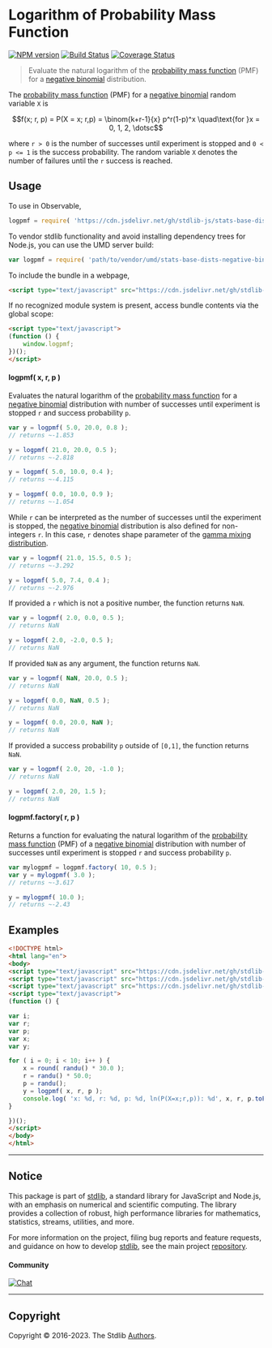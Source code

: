 <!--

@license Apache-2.0

Copyright (c) 2018 The Stdlib Authors.

Licensed under the Apache License, Version 2.0 (the "License");
you may not use this file except in compliance with the License.
You may obtain a copy of the License at

   http://www.apache.org/licenses/LICENSE-2.0

Unless required by applicable law or agreed to in writing, software
distributed under the License is distributed on an "AS IS" BASIS,
WITHOUT WARRANTIES OR CONDITIONS OF ANY KIND, either express or implied.
See the License for the specific language governing permissions and
limitations under the License.

-->

# Logarithm of Probability Mass Function

[![NPM version][npm-image]][npm-url] [![Build Status][test-image]][test-url] [![Coverage Status][coverage-image]][coverage-url] <!-- [![dependencies][dependencies-image]][dependencies-url] -->

> Evaluate the natural logarithm of the [probability mass function][pmf] (PMF) for a [negative binomial][negative-binomial-distribution] distribution.

<section class="intro">

The [probability mass function][pmf] (PMF) for a [negative binomial][negative-binomial-distribution] random variable `X` is

<!-- <equation class="equation" label="eq:negative_binomial_pmf" align="center" raw="f(x; r, p) = P(X = x; r,p) = \binom{k+r-1}{x} p^r(1-p)^x \quad\text{for }x = 0, 1, 2, \dotsc" alt="Probability mass function (PMF) for a negative binomial distribution."> -->

```math
f(x; r, p) = P(X = x; r,p) = \binom{k+r-1}{x} p^r(1-p)^x \quad\text{for }x = 0, 1, 2, \dotsc
```

<!-- <div class="equation" align="center" data-raw-text="f(x; r, p) = P(X = x; r,p) = \binom{k+r-1}{x} p^r(1-p)^x \quad\text{for }x = 0, 1, 2, \dotsc" data-equation="eq:negative_binomial_pmf">
    <img src="https://cdn.jsdelivr.net/gh/stdlib-js/stdlib@51534079fef45e990850102147e8945fb023d1d0/lib/node_modules/@stdlib/stats/base/dists/negative-binomial/logpmf/docs/img/equation_negative_binomial_pmf.svg" alt="Probability mass function (PMF) for a negative binomial distribution.">
    <br>
</div> -->

<!-- </equation> -->

where `r > 0` is the number of successes until experiment is stopped and `0 < p <= 1` is the success probability. The random variable `X` denotes the number of failures until the `r` success is reached. 

</section>

<!-- /.intro -->



<section class="usage">

## Usage

To use in Observable,

```javascript
logpmf = require( 'https://cdn.jsdelivr.net/gh/stdlib-js/stats-base-dists-negative-binomial-logpmf@umd/browser.js' )
```

To vendor stdlib functionality and avoid installing dependency trees for Node.js, you can use the UMD server build:

```javascript
var logpmf = require( 'path/to/vendor/umd/stats-base-dists-negative-binomial-logpmf/index.js' )
```

To include the bundle in a webpage,

```html
<script type="text/javascript" src="https://cdn.jsdelivr.net/gh/stdlib-js/stats-base-dists-negative-binomial-logpmf@umd/browser.js"></script>
```

If no recognized module system is present, access bundle contents via the global scope:

```html
<script type="text/javascript">
(function () {
    window.logpmf;
})();
</script>
```

#### logpmf( x, r, p )

Evaluates the natural logarithm of the [probability mass function][pmf] for a [negative binomial][negative-binomial-distribution] distribution with number of successes until experiment is stopped `r` and success probability `p`.

```javascript
var y = logpmf( 5.0, 20.0, 0.8 );
// returns ~-1.853

y = logpmf( 21.0, 20.0, 0.5 );
// returns ~-2.818

y = logpmf( 5.0, 10.0, 0.4 );
// returns ~-4.115

y = logpmf( 0.0, 10.0, 0.9 );
// returns ~-1.054
```

While `r` can be interpreted as the number of successes until the experiment is stopped, the [negative binomial][negative-binomial-distribution] distribution is also defined for non-integers `r`. In this case, `r` denotes shape parameter of the [gamma mixing distribution][negative-binomial-mixture-representation].

```javascript
var y = logpmf( 21.0, 15.5, 0.5 );
// returns ~-3.292

y = logpmf( 5.0, 7.4, 0.4 );
// returns ~-2.976
```

If provided a `r` which is not a positive number, the function returns `NaN`.

```javascript
var y = logpmf( 2.0, 0.0, 0.5 );
// returns NaN

y = logpmf( 2.0, -2.0, 0.5 );
// returns NaN
```

If provided `NaN` as any argument, the function returns `NaN`.

```javascript
var y = logpmf( NaN, 20.0, 0.5 );
// returns NaN

y = logpmf( 0.0, NaN, 0.5 );
// returns NaN

y = logpmf( 0.0, 20.0, NaN );
// returns NaN
```

If provided a success probability `p` outside of `[0,1]`, the function returns `NaN`.

```javascript
var y = logpmf( 2.0, 20, -1.0 );
// returns NaN

y = logpmf( 2.0, 20, 1.5 );
// returns NaN
```

#### logpmf.factory( r, p )

Returns a function for evaluating the natural logarithm of the [probability mass function][pmf] (PMF) of a [negative binomial][negative-binomial-distribution] distribution with number of successes until experiment is stopped `r` and success probability `p`.

```javascript
var mylogpmf = logpmf.factory( 10, 0.5 );
var y = mylogpmf( 3.0 );
// returns ~-3.617

y = mylogpmf( 10.0 );
// returns ~-2.43
```

</section>

<!-- /.usage -->

<section class="examples">

## Examples

<!-- eslint no-undef: "error" -->

```html
<!DOCTYPE html>
<html lang="en">
<body>
<script type="text/javascript" src="https://cdn.jsdelivr.net/gh/stdlib-js/random-base-randu@umd/browser.js"></script>
<script type="text/javascript" src="https://cdn.jsdelivr.net/gh/stdlib-js/math-base-special-round@umd/browser.js"></script>
<script type="text/javascript" src="https://cdn.jsdelivr.net/gh/stdlib-js/stats-base-dists-negative-binomial-logpmf@umd/browser.js"></script>
<script type="text/javascript">
(function () {

var i;
var r;
var p;
var x;
var y;

for ( i = 0; i < 10; i++ ) {
    x = round( randu() * 30.0 );
    r = randu() * 50.0;
    p = randu();
    y = logpmf( x, r, p );
    console.log( 'x: %d, r: %d, p: %d, ln(P(X=x;r,p)): %d', x, r, p.toFixed( 4 ), y.toFixed( 4 ) );
}

})();
</script>
</body>
</html>
```

</section>

<!-- /.examples -->

<!-- Section for related `stdlib` packages. Do not manually edit this section, as it is automatically populated. -->

<section class="related">

</section>

<!-- /.related -->

<!-- Section for all links. Make sure to keep an empty line after the `section` element and another before the `/section` close. -->


<section class="main-repo" >

* * *

## Notice

This package is part of [stdlib][stdlib], a standard library for JavaScript and Node.js, with an emphasis on numerical and scientific computing. The library provides a collection of robust, high performance libraries for mathematics, statistics, streams, utilities, and more.

For more information on the project, filing bug reports and feature requests, and guidance on how to develop [stdlib][stdlib], see the main project [repository][stdlib].

#### Community

[![Chat][chat-image]][chat-url]

---

## Copyright

Copyright &copy; 2016-2023. The Stdlib [Authors][stdlib-authors].

</section>

<!-- /.stdlib -->

<!-- Section for all links. Make sure to keep an empty line after the `section` element and another before the `/section` close. -->

<section class="links">

[npm-image]: http://img.shields.io/npm/v/@stdlib/stats-base-dists-negative-binomial-logpmf.svg
[npm-url]: https://npmjs.org/package/@stdlib/stats-base-dists-negative-binomial-logpmf

[test-image]: https://github.com/stdlib-js/stats-base-dists-negative-binomial-logpmf/actions/workflows/test.yml/badge.svg?branch=main
[test-url]: https://github.com/stdlib-js/stats-base-dists-negative-binomial-logpmf/actions/workflows/test.yml?query=branch:main

[coverage-image]: https://img.shields.io/codecov/c/github/stdlib-js/stats-base-dists-negative-binomial-logpmf/main.svg
[coverage-url]: https://codecov.io/github/stdlib-js/stats-base-dists-negative-binomial-logpmf?branch=main

<!--

[dependencies-image]: https://img.shields.io/david/stdlib-js/stats-base-dists-negative-binomial-logpmf.svg
[dependencies-url]: https://david-dm.org/stdlib-js/stats-base-dists-negative-binomial-logpmf/main

-->

[chat-image]: https://img.shields.io/gitter/room/stdlib-js/stdlib.svg
[chat-url]: https://app.gitter.im/#/room/#stdlib-js_stdlib:gitter.im

[stdlib]: https://github.com/stdlib-js/stdlib

[stdlib-authors]: https://github.com/stdlib-js/stdlib/graphs/contributors

[umd]: https://github.com/umdjs/umd
[es-module]: https://developer.mozilla.org/en-US/docs/Web/JavaScript/Guide/Modules

[deno-url]: https://github.com/stdlib-js/stats-base-dists-negative-binomial-logpmf/tree/deno
[umd-url]: https://github.com/stdlib-js/stats-base-dists-negative-binomial-logpmf/tree/umd
[esm-url]: https://github.com/stdlib-js/stats-base-dists-negative-binomial-logpmf/tree/esm
[branches-url]: https://github.com/stdlib-js/stats-base-dists-negative-binomial-logpmf/blob/main/branches.md

[negative-binomial-mixture-representation]: https://en.wikipedia.org/wiki/Negative_binomial_distribution#Gamma.E2.80.93Poisson_mixture

[negative-binomial-distribution]: https://en.wikipedia.org/wiki/Negative_binomial_distribution

[pmf]: https://en.wikipedia.org/wiki/Probability_mass_function

</section>

<!-- /.links -->
